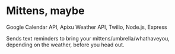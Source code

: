 # Mittens, maybe

Google Calendar API, Apixu Weather API, Twilio, Node.js, Express

Sends text reminders to bring your mittens/umbrella/whathaveyou, depending on the weather, before you head out.
